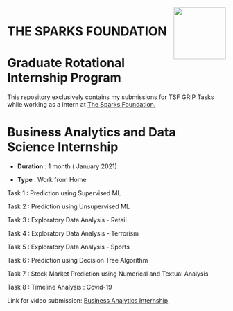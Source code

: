 <img align = right height = 120 width = 120 src = https://www.thesparksfoundationsingapore.org/images/logo_small.png>

# THE SPARKS FOUNDATION                                                              

# Graduate Rotational Internship Program

This repository exclusively contains my submissions for TSF GRIP Tasks while working as a intern at [The Sparks Foundation.](https://www.thesparksfoundationsingapore.org/)

# Business Analytics and Data Science Internship

- **Duration** : 1 month ( January 2021)

- **Type** : Work from Home

Task 1 : Prediction using Supervised ML

Task 2 : Prediction using Unsupervised ML

Task 3 : Exploratory Data Analysis - Retail

Task 4 : Exploratory Data Analysis - Terrorism

Task 5 : Exploratory Data Analysis - Sports

Task 6 : Prediction using Decision Tree Algorithm

Task 7 : Stock Market Prediction using Numerical and Textual Analysis

Task 8 : Timeline Analysis : Covid-19


Link for video submission: [ Business Analytics Internship ](https://www.youtube.com/playlist?list=PLXwIFfEJYjZ5a-jAZst7LtqBYFkDCIbco)
